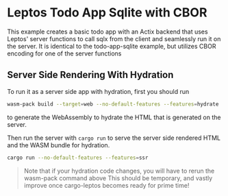 # Leptos Todo App Sqlite with CBOR

This example creates a basic todo app with an Actix backend that uses Leptos' server functions to call sqlx from the client and seamlessly run it on the server. It is identical to the todo-app-sqlite example, but utilizes CBOR encoding for one of the server functions

## Server Side Rendering With Hydration

To run it as a server side app with hydration, first you should run

```bash
wasm-pack build --target=web --no-default-features --features=hydrate
```

to generate the WebAssembly to hydrate the HTML that is generated on the server.

Then run the server with `cargo run` to serve the server side rendered HTML and the WASM bundle for hydration.

```bash
cargo run --no-default-features --features=ssr
```

> Note that if your hydration code changes, you will have to rerun the wasm-pack command above
> This should be temporary, and vastly improve once cargo-leptos becomes ready for prime time!
